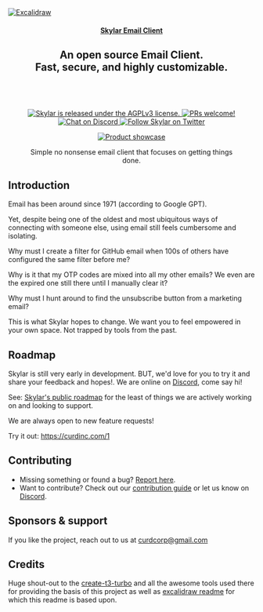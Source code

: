 <a href="https://curdinc.com/" target="_blank" rel="noopener">
  <picture>
    <source media="(prefers-color-scheme: dark)" alt="Skylar" srcset="https://github.com/curdinc/skylar-email/assets/44563205/96db0564-f2f7-4041-a68b-05a90630aae2" />
    <img alt="Excalidraw" src="https://excalidraw.nyc3.cdn.digitaloceanspaces.com/github/excalidraw_github_cover_2.png" />
  </picture>
</a>

<h4 align="center">
  <a href="https://curdinc.com">Skylar Email Client</a> 
</h4>

<div align="center">
  <h2>
    An open source Email Client. </br>
    Fast, secure, and highly customizable. </br>
  <br />
  </h2>
</div>

<br />
<p align="center">
  <a href="https://github.com/curdinc/skylar-email/blob/main/LICENSE">
    <img alt="Skylar is released under the AGPLv3 license." src="https://img.shields.io/badge/license-AGPLv3-orange.svg"  />
  </a>
  <a href="https://github.com/curdinc/skylar-email/blob/main/CONTRIBUTING">
    <img alt="PRs welcome!" src="https://img.shields.io/badge/PRs-welcome-brightgreen.svg?style=flat"  />
  </a>
  <a href="https://discord.gg/Hdws2uyCU7">
    <img alt="Chat on Discord" src="https://img.shields.io/discord/928878942675423254?color=738ad6&label=Chat%20on%20Discord&logo=discord&logoColor=ffffff&widge=false"/>
  </a>
  <a href="https://twitter.com/0x5kylar">
    <img alt="Follow Skylar on Twitter" src="https://img.shields.io/twitter/follow/excalidraw.svg?label=follow+@0x5kylar&style=social&logo=twitter"/>
  </a>
</p>

<div align="center">
  <figure>
    <a href="https://curdinc.com/" target="_blank" rel="noopener">
      <img src="https://github.com/curdinc/skylar-email/assets/44563205/9b603761-b070-4b3f-b5b4-4b9294935a3c" alt="Product showcase" />
    </a>
    <figcaption>
      <p align="center">
        Simple no nonsense email client that focuses on getting things done.
      </p>
    </figcaption>
  </figure>
</div>

## Introduction

Email has been around since 1971 (according to Google GPT).

Yet, despite being one of the oldest and most ubiquitous ways of connecting with someone else, using email still feels cumbersome and isolating.

Why must I create a filter for GitHub email when 100s of others have configured the same filter before me?

Why is it that my OTP codes are mixed into all my other emails? We even are the expired one still there until I manually clear it?

Why must I hunt around to find the unsubscribe button from a marketing email?

This is what Skylar hopes to change. We want you to feel empowered in your own space. Not trapped by tools from the past.

## Roadmap

Skylar is still very early in development. BUT, we'd love for you to try it and share your feedback and hopes!. We are online on [Discord](https://discord.gg/Hdws2uyCU7), come say hi!

See: [Skylar's public roadmap](https://github.com/curdinc/skylar-email/issues/58) for the least of things we are actively working on and looking to support.

We are always open to new feature requests!

Try it out: https://curdinc.com/1

## Contributing

- Missing something or found a bug? [Report here](https://github.com/curdinc/skylar-email/issues/new/choose).
- Want to contribute? Check out our [contribution guide](./CONTRIBUTING.MD) or let us know on [Discord](https://discord.gg/Hdws2uyCU7).

## Sponsors & support

If you like the project, reach out to us at curdcorp@gmail.com

## Credits

Huge shout-out to the [create-t3-turbo](https://github.com/t3-oss/create-t3-turbo/commits/main/) and all the awesome tools used there for providing the basis of this project as well as [excalidraw readme](https://github.com/excalidraw/excalidraw/blob/master/README.md) for which this readme is based upon.
